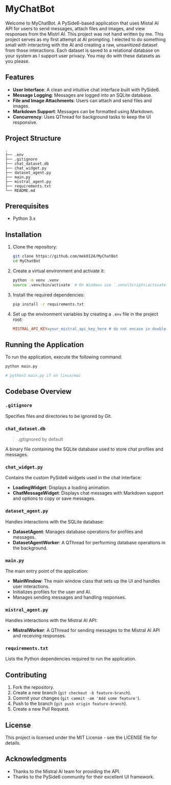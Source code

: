 # MyChatBot

Welcome to MyChatBot. A PySide6-based application that uses Mistal AI API for users to send messages, attach files and images, and view responses from the Mistrl AI. This project was not hand written by me. This project serves as my first attempt at AI prompting. I elected to do something small with interacting with the AI and creating a raw, unsanitized dataset from those interactions. Each dataset is saved to a relational database on your system as I support user privacy. You may do with these datasets as you please.

## Features

- **User Interface**: A clean and intuitive chat interface built with PySide6.
- **Message Logging**: Messages are logged into an SQLite database.
- **File and Image Attachments**: Users can attach and send files and images.
- **Markdown Support**: Messages can be formatted using Markdown.
- **Concurrency**: Uses QThread for background tasks to keep the UI responsive.

## Project Structure

```
.
├── .env
├── .gitignore
├── chat_dataset.db
├── chat_widget.py
├── dataset_agent.py
├── main.py
├── mistral_agent.py
├── requirements.txt
└── README.md
```

## Prerequisites

- Python 3.x

## Installation

1. Clone the repository:

    ```sh
    git clone https://github.com/mek0124/MyChatBot
    cd MyChatBot
    ```

2. Create a virtual environment and activate it:

    ```sh
    python -m venv .venv
    source .venv/bin/activate  # On Windows use `.venv\Scripts\activate`
    ```

3. Install the required dependencies:

    ```sh
    pip install -r requirements.txt
    ```

4. Set up the environment variables by creating a `.env` file in the project root:

    ```ini
    MISTRAL_API_KEY=your_mistral_api_key_here # do not encase in double quotes!
    ```

## Running the Application

To run the application, execute the following command:

```sh
python main.py

# python3 main.py if on linux/mac
```

## Codebase Overview

### `.gitignore`

Specifies files and directories to be ignored by Git.

### `chat_dataset.db`

> .gitignored by default

A binary file containing the SQLite database used to store chat profiles and messages.

### `chat_widget.py`

Contains the custom PySide6 widgets used in the chat interface:

- **LoadingWidget**: Displays a loading animation.
- **ChatMessageWidget**: Displays chat messages with Markdown support and options to copy or save messages.

### `dataset_agent.py`

Handles interactions with the SQLite database:

- **DatasetAgent**: Manages database operations for profiles and messages.
- **DatasetAgentWorker**: A QThread for performing database operations in the background.

### `main.py`

The main entry point of the application:

- **MainWindow**: The main window class that sets up the UI and handles user interactions.
- Initializes profiles for the user and AI.
- Manages sending messages and handling responses.

### `mistral_agent.py`

Handles interactions with the Mistral AI API:

- **MistralWorker**: A QThread for sending messages to the Mistral AI API and receiving responses.

### `requirements.txt`

Lists the Python dependencies required to run the application.

## Contributing

1. Fork the repository.
2. Create a new branch (`git checkout -b feature-branch`).
3. Commit your changes (`git commit -am 'Add some feature'`).
4. Push to the branch (`git push origin feature-branch`).
5. Create a new Pull Request.

## License

This project is licensed under the MIT License - see the LICENSE file for details.

## Acknowledgments

- Thanks to the Mistral AI team for providing the API.
- Thanks to the PySide6 community for their excellent UI framework.
